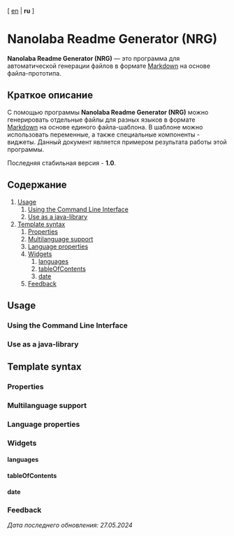 <!-- This file was automatically generated by Nanolaba Readme Generator (NRG) 1.0-SNAPSHOT -->
<!-- Visit https://github.com/nanolaba/readme-generator for details -->


[ [en](README.md) | **ru** ]

# Nanolaba Readme Generator (NRG)

**Nanolaba Readme Generator (NRG)** — это программа для автоматической генерации файлов в формате
[Markdown]( https://en.wikipedia.org/wiki/Markdown) на основе файла-прототипа.

## Краткое описание

С помощью программы **Nanolaba Readme Generator (NRG)** можно генерировать отдельные файлы для разных языков в формате
[Markdown]( https://en.wikipedia.org/wiki/Markdown) на основе единого файла-шаблона.
В шаблоне можно использовать переменные, а также специальные компоненты - виджеты.
Данный документ является примером результата работы этой программы.

Последняя стабильная версия - **1.0**.

## Содержание
1. [Usage](#usage)
	1. [Using the Command Line Interface](#using-the-command-line-interface)
	2. [Use as a java-library](#use-as-a-java-library)
2. [Template syntax](#template-syntax)
	1. [Properties](#properties)
	2. [Multilanguage support](#multilanguage-support)
	3. [Language properties](#language-properties)
	4. [Widgets](#widgets)
		1. [languages](#languages)
		2. [tableOfContents](#tableofcontents)
		3. [date](#date)
	5. [Feedback](#feedback)


## Usage

### Using the Command Line Interface

### Use as a java-library

## Template syntax

### Properties

### Multilanguage support

### Language properties

### Widgets

#### languages

#### tableOfContents

#### date

### Feedback

*Дата последнего обновления: 27.05.2024*
